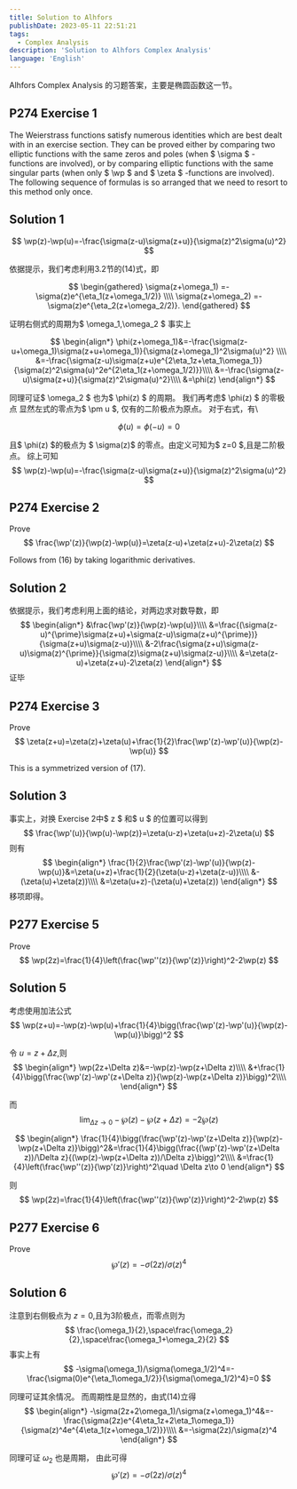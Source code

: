 ```yaml
---
title: Solution to Alhfors
publishDate: 2023-05-11 22:51:21
tags:
  - Complex Analysis
description: 'Solution to Alhfors Complex Analysis'
language: 'English'
---
```


Alhfors Complex Analysis 的习题答案，主要是椭圆函数这一节。

## P274 Exercise 1

The Weierstrass functions satisfy numerous identities which are best dealt with in an exercise section. They can be proved either by comparing two elliptic functions with the same zeros and poles (when $ \sigma $ -functions are involved), or by comparing elliptic functions with the same singular parts (when only $ \wp $ and $ \zeta $ -functions are involved). The following sequence of formulas is so arranged that we need to resort to this method only once.

## Solution 1

$$
    \wp(z)-\wp(u)=-\frac{\sigma(z-u)\sigma(z+u)}{\sigma(z)^2\sigma(u)^2}
$$

依据提示，我们考虑利用3.2节的(14)式，即

$$
    \begin{gathered}
\sigma(z+\omega_1) =-\sigma(z)e^{\eta_1(z+\omega_1/2)} \\\\
\sigma(z+\omega_2) =-\sigma(z)e^{\eta_2(z+\omega_2/2)}.
\end{gathered}
$$

证明右侧式的周期为$ \omega_1,\omega_2 $
事实上

$$
\begin{align*}
\phi(z+\omega_1)&=-\frac{\sigma(z-u+\omega_1)\sigma(z+u+\omega_1)}{\sigma(z+\omega_1)^2\sigma(u)^2} \\\\
&=-\frac{\sigma(z-u)\sigma(z+u)e^{2\eta_1z+\eta_1\omega_1}}{\sigma(z)^2\sigma(u)^2e^{2\eta_1(z+\omega_1/2)}}\\\\
&=-\frac{\sigma(z-u)\sigma(z+u)}{\sigma(z)^2\sigma(u)^2}\\\\
&=\phi(z)
\end{align*}
$$

同理可证$ \omega_2 $ 也为$ \phi(z) $ 的周期。
我们再考虑$ \phi(z) $ 的零极点
显然左式的零点为$ \pm u $, 仅有的二阶极点为原点。
对于右式，有\

$$ \phi(u)=\phi(-u)=0 $$

且$ \phi(z) $的极点为 $ \sigma(z)$ 的零点。由定义可知为$ z=0 $,且是二阶极点。
综上可知
 $$
    \wp(z)-\wp(u)=-\frac{\sigma(z-u)\sigma(z+u)}{\sigma(z)^2\sigma(u)^2}
$$

## P274 Exercise 2

Prove
$$
    \frac{\wp'(z)}{\wp(z)-\wp(u)}=\zeta(z-u)+\zeta(z+u)-2\zeta(z)
$$

Follows from (16) by taking logarithmic derivatives.

## Solution 2

 依据提示，我们考虑利用上面的结论，对两边求对数导数，即
 $$
    \begin{align*}
    &\frac{\wp'(z)}{\wp(z)-\wp(u)}\\\\
    &=\frac{(\sigma(z-u)^{\prime}\sigma(z+u)+\sigma(z-u)\sigma(z+u)^{\prime})}{\sigma(z+u)\sigma(z-u)}\\\\
    &-2\frac{\sigma(z+u)\sigma(z-u)\sigma(z)^{\prime}}{\sigma(z)\sigma(z+u)\sigma(z-u)}\\\\
    &=\zeta(z-u)+\zeta(z+u)-2\zeta(z)
    \end{align*}
 $$
 证毕

## P274 Exercise 3

Prove
$$
    \zeta(z+u)=\zeta(z)+\zeta(u)+\frac{1}{2}\frac{\wp'(z)-\wp'(u)}{\wp(z)-\wp(u)}
$$

This is a symmetrized version of (17).

## Solution 3

事实上，对换 Exercise 2中$ z $ 和$ u $ 的位置可以得到
$$
      \frac{\wp'(u)}{\wp(u)-\wp(z)}=\zeta(u-z)+\zeta(u+z)-2\zeta(u)
$$
则有
$$
\begin{align*}
    \frac{1}{2}\frac{\wp'(z)-\wp'(u)}{\wp(z)-\wp(u)}&=\zeta(u+z)+\frac{1}{2}(\zeta(u-z)+\zeta(z-u))\\\\
    &-(\zeta(u)+\zeta(z))\\\\
    &=\zeta(u+z)-(\zeta(u)+\zeta(z))
\end{align*}
$$
移项即得。

## P277 Exercise 5

Prove
$$
    \wp(2z)=\frac{1}{4}\left(\frac{\wp''(z)}{\wp'(z)}\right)^2-2\wp(z)
$$

## Solution 5

考虑使用加法公式
$$
    \wp(z+u)=-\wp(z)-\wp(u)+\frac{1}{4}\bigg(\frac{\wp'(z)-\wp'(u)}{\wp(z)-\wp(u)}\bigg)^2
$$

令 $u=z+\Delta z$,则
$$
\begin{align*}
    \wp(2z+\Delta z)&=-\wp(z)-\wp(z+\Delta z)\\\\
    &+\frac{1}{4}\bigg(\frac{\wp'(z)-\wp'(z+\Delta z)}{\wp(z)-\wp(z+\Delta z)}\bigg)^2\\\\
\end{align*}
$$

而
$$
    \lim_{\Delta z\to 0}-\wp(z)-\wp(z+\Delta z)=-2\wp(z)
$$

$$
\begin{align*}
    \frac{1}{4}\bigg(\frac{\wp'(z)-\wp'(z+\Delta z)}{\wp(z)-\wp(z+\Delta z)}\bigg)^2&=\frac{1}{4}\bigg(\frac{(\wp'(z)-\wp'(z+\Delta z))/\Delta z}{(\wp(z)-\wp(z+\Delta z))/\Delta z}\bigg)^2\\\\
&=\frac{1}{4}\left(\frac{\wp''(z)}{\wp'(z)}\right)^2\quad \Delta z\to 0
\end{align*}
$$

则
$$
\wp(2z)=\frac{1}{4}\left(\frac{\wp''(z)}{\wp'(z)}\right)^2-2\wp(z)
$$

## P277 Exercise 6

Prove
$$
\wp'(z)=-\sigma(2z)/\sigma(z)^4
$$

## Solution 6

注意到右侧极点为 $z=0$,且为3阶极点，而零点则为
$$
    \frac{\omega_1}{2},\space\frac{\omega_2}{2},\space\frac{\omega_1+\omega_2}{2}
$$
事实上有
$$
    -\sigma(\omega_1)/\sigma(\omega_1/2)^4=-\frac{\sigma(0)e^{\eta_1\omega_1/2}}{\sigma(\omega_1/2)^4}=0
$$

同理可证其余情况。
而周期性是显然的，由式(14)立得
$$
\begin{align*}
    -\sigma(2z+2\omega_1)/\sigma(z+\omega_1)^4&=-\frac{\sigma(2z)e^{4\eta_1z+2\eta_1\omega_1}}{\sigma(z)^4e^{4\eta_1(z+\omega_1/2)}}\\\\
    &=-\sigma(2z)/\sigma(z)^4
\end{align*}
$$

同理可证 $\omega_2$ 也是周期， 由此可得
$$
    \wp'(z)=-\sigma(2z)/\sigma(z)^4
$$
